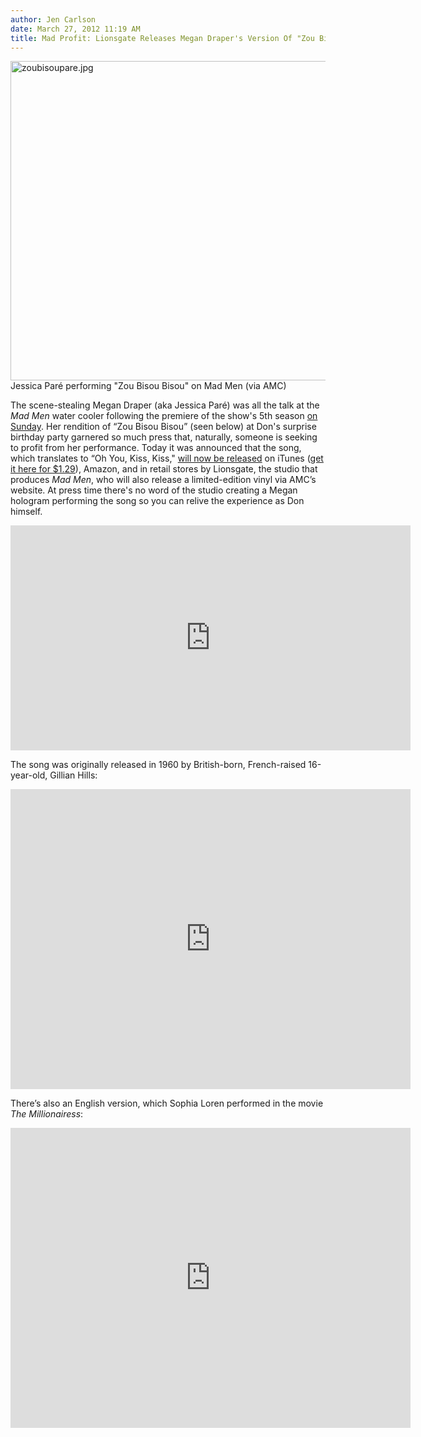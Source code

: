 ```yaml
---
author: Jen Carlson
date: March 27, 2012 11:19 AM
title: Mad Profit: Lionsgate Releases Megan Draper's Version Of "Zou Bisou Bisou"
---
```


<p><span class="mt-enclosure mt-enclosure-image" style="display: inline;"> <img alt="zoubisoupare.jpg" src="https://web.archive.org/web/20120328235123im_/http://gothamist.com/attachments/arts_jen/zoubisoupare.jpg" width="640" height="511" class="image-none"> </span><br>
<span class="photo_caption">Jessica Par&#xE9; performing &quot;Zou Bisou Bisou&quot; on Mad Men (via AMC)</span></p>

<p>The scene-stealing Megan Draper (aka Jessica Par&#xE9;) was all the talk at the <em>Mad Men</em> water cooler following the premiere of the show&apos;s 5th season <a href="https://web.archive.org/web/20120328235123/http://gothamist.com/2012/03/25/mad_men_8.php">on Sunday</a>. Her rendition of &#x201C;Zou Bisou Bisou&#x201D; (seen below) at Don&apos;s surprise birthday party garnered so much press that, naturally, someone is seeking to profit from her performance. Today it was announced that the song, which translates to &#x201C;Oh You, Kiss, Kiss,&quot; <a href="https://web.archive.org/web/20120328235123/http://artsbeat.blogs.nytimes.com/2012/03/26/mad-men-season-premiere-yields-a-musical-single/?partner=rss&amp;emc=rss">will now be released</a> on iTunes (<a href="https://web.archive.org/web/20120328235123/http://itunes.apple.com/us/album/zou-bisou-bisou-single/id510723045">get it here for $1.29</a>), Amazon, and in retail stores by Lionsgate, the studio that produces <em>Mad Men</em>, who will also release a limited-edition vinyl via AMC&#x2019;s website. At press time there&apos;s no word of the studio creating a Megan hologram performing the song so you can relive the experience as Don himself.</p>

<p><iframe width="640" height="360" src="https://web.archive.org/web/20120328235123if_/http://www.youtube.com/embed/pyy8roNU060" frameborder="0" allowfullscreen></iframe></p>

<p>The song was originally released in 1960 by British-born, French-raised 16-year-old, Gillian Hills:</p>

<p><iframe width="640" height="480" src="https://web.archive.org/web/20120328235123if_/http://www.youtube.com/embed/2vFOzG3GYqo" frameborder="0" allowfullscreen></iframe></p>

<p>There&#x2019;s also an English version, which Sophia Loren performed in the movie <em>The Millionairess</em>:</p>

<p><iframe width="640" height="480" src="https://web.archive.org/web/20120328235123if_/http://www.youtube.com/embed/qZ4odDli9O4" frameborder="0" allowfullscreen></iframe></p>